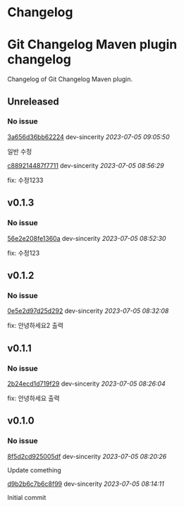 
# Changelog

# Git Changelog Maven plugin changelog

Changelog of Git Changelog Maven plugin.

## Unreleased
### No issue

[3a656d36bb62224](https://github.com/tomasbjerre/git-changelog-maven-plugin/commit/3a656d36bb62224) dev-sincerity *2023-07-05 09:05:50*

일반 수정

[c889214487f7711](https://github.com/tomasbjerre/git-changelog-maven-plugin/commit/c889214487f7711) dev-sincerity *2023-07-05 08:56:29*

fix: 수정1233


## v0.1.3
### No issue

[56e2e208fe1360a](https://github.com/tomasbjerre/git-changelog-maven-plugin/commit/56e2e208fe1360a) dev-sincerity *2023-07-05 08:52:30*

fix: 수정123


## v0.1.2
### No issue

[0e5e2d97d25d292](https://github.com/tomasbjerre/git-changelog-maven-plugin/commit/0e5e2d97d25d292) dev-sincerity *2023-07-05 08:32:08*

fix: 안녕하세요2 출력


## v0.1.1
### No issue

[2b24ecd1d719f29](https://github.com/tomasbjerre/git-changelog-maven-plugin/commit/2b24ecd1d719f29) dev-sincerity *2023-07-05 08:26:04*

fix: 안녕하세요 출력


## v0.1.0
### No issue

[8f5d2cd925005df](https://github.com/tomasbjerre/git-changelog-maven-plugin/commit/8f5d2cd925005df) dev-sincerity *2023-07-05 08:20:26*

Update comething

[d9b2b6c7b6c8f99](https://github.com/tomasbjerre/git-changelog-maven-plugin/commit/d9b2b6c7b6c8f99) dev-sincerity *2023-07-05 08:14:11*

Initial commit


 
